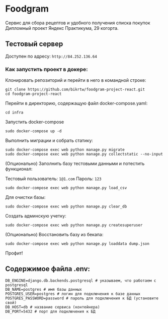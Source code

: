 # Foodgram

Сервис для сбора рецептов и удобного получения списка покупок
Дипломный проект Яндекс Практикума, 29 когорта.

## Тестовый сервер

Доступен по адресу: ```http://84.252.136.64```

### Как запустить проект в докере:

Клонировать репозиторий и перейти в него в командной строке:
```
git clone https://github.com/bikrtw/foodgram-project-react.git
cd foodgram-project-react
```

Перейти в директорию, содержащую файл docker-compose.yaml:
```
cd infra
```

Запустить docker-compose
```
sudo docker-compose up -d
```

Выполнить миграции и собрать статику:
```
sudo docker-compose exec web python manage.py migrate
sudo docker-compose exec web python manage.py collectstatic --no-input
```

(Опционально) Заполнить базу тестовыми данными и потестить функционал:

Тестовый пользователь: ```1@1.com``` Пароль: ```123```
```
sudo docker-compose exec web python manage.py load_csv
```

Для очистки базы:
```
sudo docker-compose exec web python manage.py clear_db
```

Создать админскую учетку:
```
sudo docker-compose exec web python manage.py createsuperuser
```

(Опционально) Восстановить базу из бекапа:
```
sudo docker-compose exec web python manage.py loaddata dump.json
```

Профит!

## Содержимое файла .env:
```
DB_ENGINE=django.db.backends.postgresql # указываем, что работаем с postgresql
DB_NAME=postgres # имя базы данных
POSTGRES_USER=postgres # логин для подключения к базе данных
POSTGRES_PASSWORD=password # пароль для подключения к БД (установите свой)
DB_HOST=db # название сервиса (контейнера)
DB_PORT=5432 # порт для подключения к БД 
```